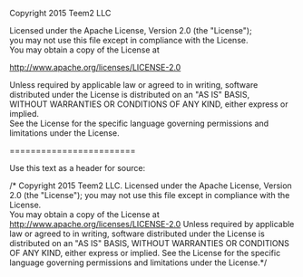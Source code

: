 Copyright 2015 Teem2 LLC  

Licensed under the Apache License, Version 2.0 (the "License");  
you may not use this file except in compliance with the License.  
You may obtain a copy of the License at  
  
   http://www.apache.org/licenses/LICENSE-2.0
  
Unless required by applicable law or agreed to in writing, software  
distributed under the License is distributed on an "AS IS" BASIS,  
WITHOUT WARRANTIES OR CONDITIONS OF ANY KIND, either express or implied.  
See the License for the specific language governing permissions and  
limitations under the License.

========================

Use this text as a header for source: 

/* Copyright 2015 Teem2 LLC. Licensed under the Apache License, Version 2.0 (the "License"); you may not use this file except in compliance with the License.  
   You may obtain a copy of the License at http://www.apache.org/licenses/LICENSE-2.0 Unless required by applicable law or agreed to in writing, 
   software distributed under the License is distributed on an "AS IS" BASIS, WITHOUT WARRANTIES OR CONDITIONS OF ANY KIND, 
   either express or implied. See the License for the specific language governing permissions and limitations under the License.*/